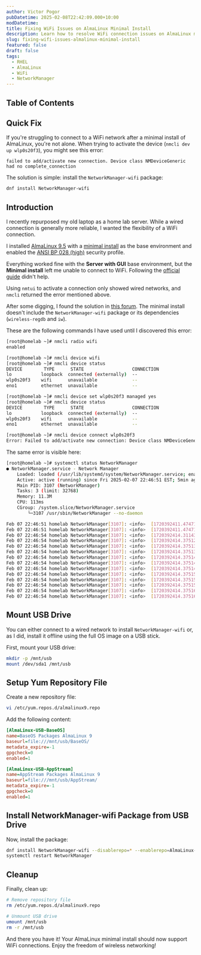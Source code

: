 ```yaml
---
author: Victor Pogor
pubDatetime: 2025-02-08T22:42:09.000+10:00
modDatetime:
title: Fixing WiFi Issues on AlmaLinux Minimal Install
description: Learn how to resolve WiFi connection issues on AlmaLinux minimal install by installing the necessary NetworkManager-wifi package.
slug: fixing-wifi-issues-almalinux-minimal-install
featured: false
draft: false
tags:
  - RHEL
  - AlmaLinux
  - WiFi
  - NetworkManager
---
```


## Table of Contents

## Quick Fix

If you're struggling to connect to a WiFi network after a minimal install of AlmaLinux, you're not alone. When trying to activate the device (`nmcli dev up wlp0s20f3`), you might see this error:

`failed to add/activate new connection. Device class NMDeviceGeneric had no complete_connection`

The solution is simple: install the `NetworkManager-wifi` package:

```sh
dnf install NetworkManager-wifi
```

## Introduction

I recently repurposed my old laptop as a home lab server. While a wired connection is generally more reliable, I wanted the flexibility of a WiFi connection.

I installed [AlmaLinux 9.5](https://almalinux.org/) with a [minimal install](https://wiki.almalinux.org/documentation/installation-guide.html#software) as the base environment and enabled the [ANSI BP 028 (high)](https://wiki.almalinux.org/documentation/installation-guide.html#installation) security profile.

Everything worked fine with the **Server with GUI** base environment, but the **Minimal install** left me unable to connect to WiFi. Following the [official guide](https://docs.redhat.com/en/documentation/red_hat_enterprise_linux/8/html/configuring_and_managing_networking/assembly_managing-wifi-connections_configuring-and-managing-networking) didn't help.

Using `nmtui` to activate a connection only showed wired networks, and `nmcli` returned the error mentioned above.

After some digging, I found the solution in [this forum](https://access.redhat.com/discussions/6964734). The minimal install doesn't include the `NetworkManager-wifi` package or its dependencies (`wireless-regdb` and `iw`).

These are the following commands I have used until I discovered this error:

```sh
[root@homelab ~]# nmcli radio wifi
enabled

[root@homelab ~]# nmcli device wifi
[root@homelab ~]# nmcli device status
DEVICE        TYPE      STATE                  CONNECTION
lo           loopback  connected (externally)  --
wlp0s20f3    wifi      unavailable             --
eno1         ethernet  unavailable             --

[root@homelab ~]# nmcli device set wlp0s20f3 managed yes
[root@homelab ~]# nmcli device status
DEVICE        TYPE      STATE                  CONNECTION
lo           loopback  connected (externally)  --
wlp0s20f3    wifi      unavailable             --
eno1         ethernet  unavailable             --

[root@homelab ~]# nmcli device connect wlp0s20f3
Error: Failed to add/activate new connection: Device class NMDeviceGeneric had no complete_connection method
```

The same error is visible here:

```sh
[root@homelab ~]# systemctl status NetworkManager
● NetworkManager.service - Network Manager
    Loaded: loaded (/usr/lib/systemd/system/NetworkManager.service; enabled; preset: enabled)
    Active: active (running) since Fri 2025-02-07 22:46:51 EST; 5min ago
    Main PID: 3107 (NetworkManager)
    Tasks: 3 (limit: 32768)
    Memory: 11.3M
    CPU: 113ms
    CGroup: /system.slice/NetworkManager.service
        └─3107 /usr/sbin/NetworkManager --no-daemon

Feb 07 22:46:51 homelab NetworkManager[3107]: <info>  [1720392411.474711] device (lo): activation successful, device activated.
Feb 07 22:46:51 homelab NetworkManager[3107]: <info>  [1720392411.474717] manager: startup complete
Feb 07 22:46:54 homelab NetworkManager[3107]: <info>  [1720392414.311437] device (wlp0s20f3): state change: unmanaged -> unavailable (reason "connection-assumed", sys-iface-state: "assume")
Feb 07 22:46:54 homelab NetworkManager[3107]: <info>  [1720392414.375127] ifcfg-rh: new connection /etc/sysconfig/network-scripts/ifcfg-wlp0s20f3 (interface wlp0s20f3, pid 6323) add 0 result: success
Feb 07 22:46:54 homelab NetworkManager[3107]: <info>  [1720392414.375134] device (wlp0s20f3): state change: unavailable -> disconnected (reason "none", sys-iface-state: "managed")
Feb 07 22:46:54 homelab NetworkManager[3107]: <info>  [1720392414.375137] device (wlp0s20f3): Activation: starting connection 'wlp0s20f3' (uuid ...)
Feb 07 22:46:54 homelab NetworkManager[3107]: <info>  [1720392414.375140] device (wlp0s20f3): Activation: beginning transaction (timeout in 120 seconds)
Feb 07 22:46:54 homelab NetworkManager[3107]: <info>  [1720392414.375144] device (wlp0s20f3): state change: disconnected -> prepare (reason "none", sys-iface-state: "managed")
Feb 07 22:46:54 homelab NetworkManager[3107]: <info>  [1720392414.375148] device (wlp0s20f3): state change: prepare -> config (reason "none", sys-iface-state: "managed")
Feb 07 22:46:54 homelab NetworkManager[3107]: <info>  [1720392414.375151] device (wlp0s20f3): state change: config -> need-auth (reason "none", sys-iface-state: "managed")
Feb 07 22:46:54 homelab NetworkManager[3107]: <info>  [1720392414.375154] device (wlp0s20f3): state change: need-auth -> failed (reason "no-secrets", sys-iface-state: "managed")
Feb 07 22:46:54 homelab NetworkManager[3107]: <info>  [1720392414.375157] device (wlp0s20f3): Activation: failed for connection 'wlp0s20f3'
Feb 07 22:46:54 homelab NetworkManager[3107]: <info>  [1720392414.375160] manager: NetworkManager state is now DISCONNECTED
Feb 07 22:46:54 homelab NetworkManager[3107]: <info>  [1720392414.375164] audit: op="connection-activate" pid=6323 uid=0 result="fail" reason="device class NMDeviceGeneric had no complete_connection method"
```

## Mount USB Drive

You can either connect to a wired network to install `NetworkManager-wifi` or, as I did, install it offline using the full OS image on a USB stick.

First, mount your USB drive:

```sh
mkdir -p /mnt/usb
mount /dev/sda1 /mnt/usb
```

## Setup Yum Repository File

Create a new repository file:

```sh
vi /etc/yum.repos.d/almalinux9.repo
```

Add the following content:

```ini
[AlmaLinux-USB-BaseOS]
name=BaseOS Packages AlmaLinux 9
baseurl=file:///mnt/usb/BaseOS/
metadata_expire=-1
gpgcheck=0
enabled=1

[AlmaLinux-USB-AppStream]
name=AppStream Packages AlmaLinux 9
baseurl=file:///mnt/usb/AppStream/
metadata_expire=-1
gpgcheck=0
enabled=1
```

## Install NetworkManager-wifi Package from USB Drive

Now, install the package:

```sh
dnf install NetworkManager-wifi --disablerepo=* --enablerepo=AlmaLinux-USB-BaseOS --enablerepo=AlmaLinux-USB-AppStream
systemctl restart NetworkManager
```

## Cleanup

Finally, clean up:

```sh
# Remove repository file
rm /etc/yum.repos.d/almalinux9.repo

# Unmount USB drive
umount /mnt/usb
rm -r /mnt/usb
```

And there you have it! Your AlmaLinux minimal install should now support WiFi connections. Enjoy the freedom of wireless networking!
